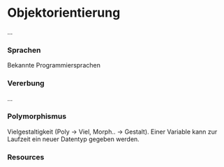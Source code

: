 # Objektorientierung

...

### Sprachen

Bekannte Programmiersprachen

### Vererbung

...


### Polymorphismus

Vielgestaltigkeit (Poly -> Viel, Morph.. -> Gestalt). Einer Variable kann zur Laufzeit ein neuer Datentyp gegeben werden. 

### Resources

